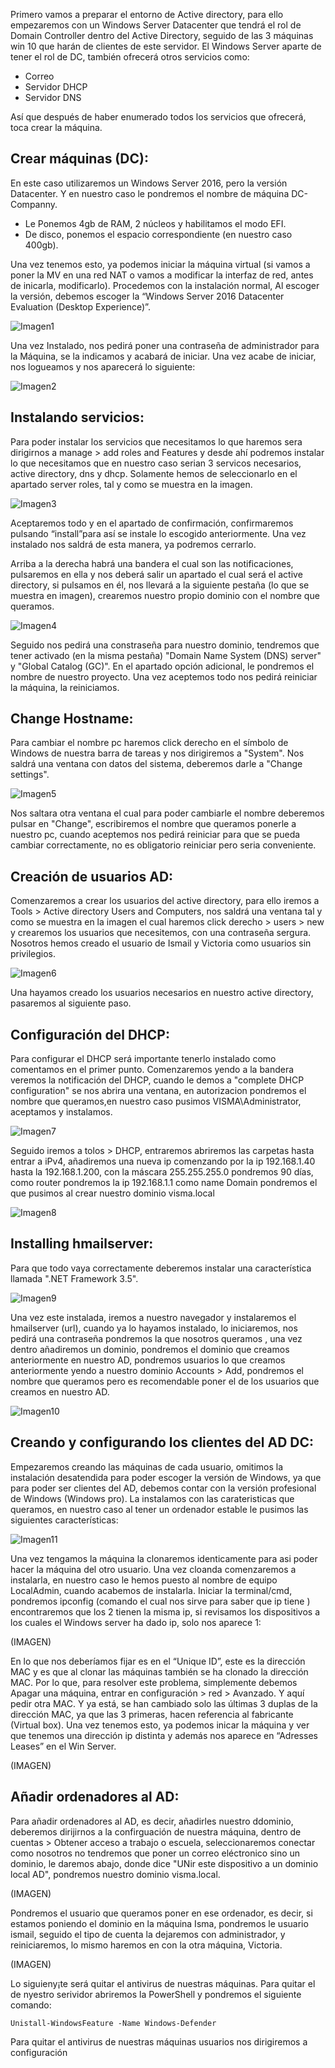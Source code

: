 Primero vamos a preparar el entorno de Active directory, para ello empezaremos con un Windows Server Datacenter que tendrá el rol de Domain Controller dentro del Active Directory, seguido de las 3 máquinas win 10 que harán de clientes de este servidor. El Windows Server aparte de tener el rol de DC, también ofrecerá otros servicios como:

+	Correo
+	Servidor DHCP
+	Servidor DNS

Así que después de haber enumerado todos los servicios que ofrecerá, toca crear la máquina. 

## Crear máquinas (DC):

En este caso utilizaremos un Windows Server 2016, pero la versión Datacenter. Y en nuestro caso le pondremos el nombre de máquina DC-Companny.
+ Le Ponemos 4gb de RAM, 2 núcleos y habilitamos el modo EFI.
+ De disco, ponemos el espacio correspondiente (en nuestro caso 400gb).

Una vez tenemos esto, ya podemos iniciar la máquina virtual (si vamos a poner la MV en una red NAT o vamos a modificar la interfaz de red, antes de inicarla, modificarlo). Procedemos con la instalación normal, Al escoger la versión, debemos escoger la “Windows Server 2016 Datacenter Evaluation (Desktop Experience)”.

![Imagen1](https://github.com/Vicctoriaa/VISMA/assets/153718557/f14d5c9a-b3a1-46be-9efe-731832da937f)

Una vez Instalado, nos pedirá poner una contraseña de administrador para la Máquina, se la indicamos y acabará de iniciar. Una vez acabe de iniciar, nos logueamos y nos aparecerá lo siguiente:

![Imagen2](https://github.com/Vicctoriaa/VISMA/assets/153718557/eeb2f9da-7db9-45f9-af32-d21aa1e04daa)

## Instalando servicios:

Para poder instalar los servicios que necesitamos lo que haremos sera dirigirnos a manage > add roles and Features y desde ahí podremos instalar lo que necesitamos que en nuestro caso serian 3 servicos necesarios, active directory, dns y dhcp.
Solamente hemos de seleccionarlo en el apartado server roles, tal y como se muestra en la imagen.

![Imagen3](https://github.com/Vicctoriaa/VISMA/assets/153718557/4807130e-5fc4-42c1-a545-f9359b4bcdaf)

Aceptaremos todo y en el apartado de confirmación, confirmaremos pulsando “install”para así se instale lo escogido anteriormente.
Una vez instalado nos saldrá de esta manera, ya podremos cerrarlo.

Arriba a la derecha habrá una bandera el cual son las notificaciones, pulsaremos en ella y nos deberá salir un apartado el cual será el active directory, si pulsamos en él, nos llevará a la siguiente pestaña (lo que se muestra en imagen), crearemos nuestro propio dominio con el nombre que queramos.

![Imagen4](https://github.com/Vicctoriaa/VISMA/assets/153718557/72127c28-d569-4ba2-ad77-8c599e10cc41)

Seguido nos pedirá una constraseña para nuestro dominio, tendremos que tener activado (en la misma pestaña) "Domain Name System (DNS) server" y "Global Catalog (GC)". En el apartado opción adicional, le pondremos el nombre de nuestro proyecto. 
Una vez aceptemos todo nos pedirá reiniciar la máquina, la reiniciamos.


## Change Hostname: 

Para cambiar el nombre pc haremos click derecho en el símbolo de Windows de nuestra barra de tareas y nos dirigiremos a "System".
Nos saldrá una ventana con datos del sistema, deberemos darle a "Change settings".

![Imagen5](https://github.com/Vicctoriaa/VISMA/assets/153718557/ff524d02-dc1e-42c7-aa53-11f15baf89b3)

Nos saltara otra ventana el cual para poder cambiarle el nombre deberemos pulsar en "Change", escribiremos el nombre que queramos ponerle a nuestro pc, cuando aceptemos nos pedirá reiniciar para que se pueda cambiar correctamente, no es obligatorio reiniciar pero seria conveniente.

## Creación de usuarios AD:

Comenzaremos a crear los usuarios del active directory, para ello iremos a Tools > Active directory Users and Computers, nos saldrá una ventana tal y como se muestra en la imagen el cual haremos click derecho > users > new y crearemos los usuarios que necesitemos, con una contraseña sergura. Nosotros hemos creado el usuario de Ismail y Victoria como usuarios sin privilegios. 

![Imagen6](https://github.com/Vicctoriaa/VISMA/assets/153718557/7cae5d92-0d95-4080-b22e-7cd707a257c2)

Una hayamos creado los usuarios necesarios en nuestro active directory, pasaremos al siguiente paso.

## Configuración del DHCP:

Para configurar el DHCP será importante tenerlo instalado como comentamos en el primer punto. Comenzaremos yendo a la bandera veremos la notificación del DHCP, cuando le demos a "complete DHCP configuration" se nos abrira una ventana, en autorizacion pondremos el nombre que queramos,en nuestro caso pusimos VISMA\Administrator, aceptamos y instalamos. 

![Imagen7](https://github.com/Vicctoriaa/VISMA/assets/153718557/396c0986-f835-45b3-809c-3b15b961b9f5)

Seguido iremos a tolos > DHCP, entraremos abriremos las carpetas hasta entrar a iPv4, añadiremos una nueva ip comenzando por la ip 192.168.1.40 hasta la 192.168.1.200, con la máscara 255.255.255.0 pondremos 90 días, como router pondremos la ip 192.168.1.1 como name Domain pondremos el que pusimos al crear nuestro dominio visma.local  
 
![Imagen8](https://github.com/Vicctoriaa/VISMA/assets/153718557/5da1339a-0eac-4d1f-acee-d647b3c23dd4)

## Installing hmailserver:

Para que todo vaya correctamente deberemos instalar una característica llamada ".NET Framework 3.5".

![Imagen9](https://github.com/Vicctoriaa/VISMA/assets/153718557/95aed4f6-5ff2-4430-8f36-7c2ff5be02df)

Una vez este instalada, iremos a nuestro navegador y instalaremos el hmailserver (url), cuando ya lo hayamos instalado, lo iniciaremos, nos pedirá una contraseña pondremos la que nosotros queramos , una vez dentro añadiremos un dominio, pondremos el dominio que creamos anteriormente en nuestro AD, pondremos usuarios lo que creamos anteriormente yendo a nuestro dominio Accounts > Add, pondremos el nombre que queramos pero es recomendable poner el de los usuarios que creamos en nuestro AD.

![Imagen10](https://github.com/Vicctoriaa/VISMA/assets/153718557/451d6269-360f-4c71-bc3a-75f783716346)

## Creando y configurando los clientes del AD DC:

Empezaremos creando las máquinas de cada usuario, omitimos la instalación desatendida para poder escoger la versión de Windows, ya que para poder ser clientes del AD, debemos contar con la versión profesional de Windows (Windows pro). La instalamos con las carateristicas que queramos, en nuestro caso al tener un ordenador estable le pusimos las siguientes características:

![Imagen11](https://github.com/Vicctoriaa/VISMA/assets/153718557/51369ba7-0917-45a0-95fb-05df81c6502c)

Una vez tengamos la máquina la clonaremos identicamente para asi poder hacer la máquina del otro usuario. Una vez cloanda comenzaremos a instalarla, en nuestro caso le hemos puesto al nombre de equipo LocalAdmin, cuando acabemos de instalarla. Iniciar la terminal/cmd, pondremos ipconfig (comando el cual nos sirve para saber que ip tiene ) encontraremos que los 2 tienen la misma ip, si revisamos los dispositivos a los cuales el Windows server ha dado ip, solo nos aparece 1:

(IMAGEN)

En lo que nos deberíamos fijar es en el “Unique ID”, este es la dirección MAC y es que al clonar las máquinas también se ha clonado la dirección MAC. Por lo que, para resolver este problema, simplemente debemos Apagar una máquina, entrar en configuración > red > Avanzado. Y aquí pedir otra MAC. Y ya está, se han cambiado solo las últimas 3 duplas de la dirección MAC, ya que las 3 primeras, hacen referencia al fabricante (Virtual box).
Una vez tenemos esto, ya podemos inicar la máquina y ver que tenemos una dirección ip distinta y además nos aparece en “Adresses Leases” en el Win Server.

(IMAGEN)

## Añadir ordenadores al AD:

Para añadir ordenadores al AD, es decir, añadirles nuestro ddominio, deberemos dirijirnos a la confirguación de nuestra máquina, dentro de cuentas > Obtener acceso a trabajo o escuela, seleccionaremos conectar como nosotros no tendremos que poner un correo eléctronico sino un dominio, le daremos abajo, donde dice "UNir este dispositivo a un dominio local AD", pondremos nuestro dominio visma.local.

(IMAGEN)

Pondremos el usuario que queramos poner en ese ordenador, es decir, si estamos poniendo el dominio en la máquina Isma, pondremos le usuario ismail, seguido el tipo de cuenta la dejaremos con administrador, y reiniciaremos, lo mismo haremos en con la otra máquina, Victoria.

(IMAGEN)

Lo siguieny¡te será quitar el antivirus de nuestras máquinas. Para quitar el de nyestro serividor abriremos la PowerShell y pondremos el siguiente comando:

`Unistall-WindowsFeature -Name Windows-Defender`

Para quitar el antivirus de nuestras máquinas usuarios nos dirigiremos a configuración


